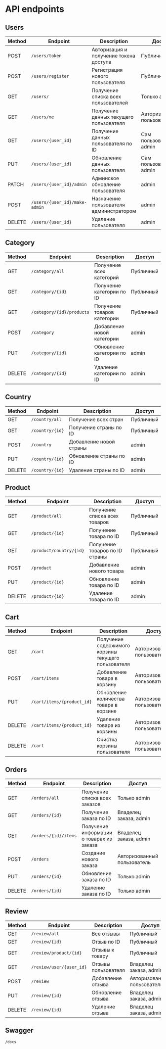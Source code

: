 # API endpoints

## Users

| Method | Endpoint | Description | Доступ |
|--------|----------|-------------|--------|
| POST | `/users/token` | Авторизация и получение токена доступа | Публичный |
| POST | `/users/register` | Регистрация нового пользователя | Публичный |
| GET | `/users/` | Получение списка всех пользователей | Только admin |
| GET | `/users/me` | Получение данных текущего пользователя | Авторизованный пользователь |
| GET | `/users/{user_id}` | Получение данных пользователя по ID | Сам пользователь, admin |
| PUT | `/users/{user_id}` | Обновление данных пользователя | Сам пользователь, admin |
| PATCH | `/users/{user_id}/admin` | Админское обновление пользователя | admin |
| POST | `/users/{user_id}/make-admin` | Назначение пользователя администратором | admin |
| DELETE | `/users/{user_id}` | Удаление пользователя | admin |

## Category 

| Method | Endpoint | Description | Доступ |
|--------|----------|-------------|--------|
| GET | `/category/all` | Получение всех категорий | Публичный |
| GET | `/category/{id}` | Получение категории по ID | Публичный |
| GET | `/category/{id}/products` | Получение товаров категории | Публичный |
| POST | `/category` | Добавление новой категории | admin |
| PUT | `/category/{id}` | Обновление категории по ID | admin |
| DELETE | `/category/{id}` | Удаление категории по ID | admin |

## Country 

| Method | Endpoint | Description | Доступ |
|--------|----------|-------------|--------|
| GET | `/country/all` | Получение всех стран | Публичный |
| GET | `/country/{id}` | Получение страны по ID | Публичный |
| POST | `/country` | Добавление новой страны | admin |
| PUT | `/country/{id}` |	Обновление страны по ID | admin |
| DELETE | `/country/{id}` | Удаление страны по ID | admin |

## Product

| Method | Endpoint | Description | Доступ |
|--------|----------|-------------|--------|
| GET | `/product/all` | Получение списка всех товаров | Публичный |
| GET | `/product/{id}` | Получение товара по ID | Публичный |
| GET | `/product/country/{id}` | Получение товаров по ID страны | Публичный |
| POST | `/product` | Добавление нового товара | admin |
| PUT | `/product/{id}` | Обновление товара по ID | admin |
| DELETE | `/product/{id}` | Удаление товара по ID | admin |

## Cart

| Method | Endpoint | Description | Доступ |
|--------|----------|-------------|--------|
| GET | `/cart` | Получение содержимого корзины текущего пользователя | Авторизованный пользователь |
| POST | `/cart/items` | Добавление товара в корзину | Авторизованный пользователь |
| PUT | `/cart/items/{product_id}` | Обновление количества товара в корзине | Авторизованный пользователь |
| DELETE | `/cart/items/{product_id}` | Удаление товара из корзины | Авторизованный пользователь |
| DELETE | `/cart` | Очистка корзины пользователя | Авторизованный пользователь |

## Orders 

| Method | Endpoint | Description | Доступ |
|--------|----------|-------------|--------|
| GET | `/orders/all` | Получение списка всех заказов | Только admin |
| GET | `/orders/{id}` | Получение заказа по ID | Владелец заказа, admin |
| GET | `/orders/{id}/items` | Получение информации о товарах из заказа | Владелец заказа, admin |
| POST | `/orders` | Создание нового заказа | Авторизованный пользователь |
| PUT | `/orders/{id}` | Обновление заказа по ID | Только admin |
| DELETE | `/orders/{id}` | Удаление заказа по ID | Только admin |

## Review 

| Method | Endpoint | Description | Доступ |
|--------|----------|-------------|--------|
| GET | `/review/all` | Все отзывы | Публичный |
| GET | `/review/{id}` | Отзыв по ID | Публичный |
| GET | `/review/product/{id}` | Отзывы к товару | Публичный |
| GET | `/review/user/{user_id}` | Отзывы пользователя | Владелец заказа, admin |
| POST | `/review` | Добавление отзыва | Авторизованный пользователь |
| PUT | `/review/{id}` | Обновление отзыва | Владелец заказа, admin |
| DELETE | `/review/{id}` | Удаление отзыва | Владелец заказа, admin |

## Swagger
  `/docs`
